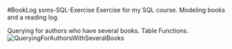 #BookLog ssms-SQL-Exercise
Exercise for my SQL course. Modeling books and a reading log.

Querying for authors who have several books. Table Functions.
![QueryingForAuthorsWithSeveralBooks](https://github.com/Malesche/ssms-SQL-Exercise-BookLog/assets/32207690/86420b9a-70a0-4b28-a5fd-cfa5cc44e2c0)
